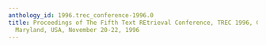 ```yaml
---
anthology_id: 1996.trec_conference-1996.0
title: Proceedings of The Fifth Text REtrieval Conference, TREC 1996, Gaithersburg,
  Maryland, USA, November 20-22, 1996
---
```

